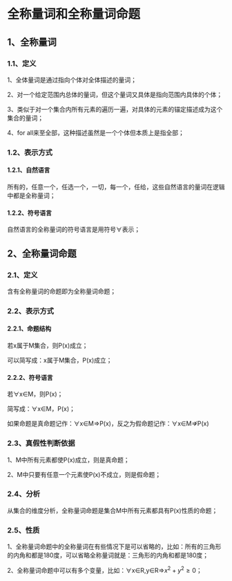 # 全称量词和全称量词命题

## 1、全称量词
### 1.1、定义
1、全体量词是通过指向个体对全体描述的量词；

2、对一个给定范围内总体的量词，但这个量词又具体是指向范围内具体的个体；

3、类似于对一个集合内所有元素的遍历一遍，对具体的元素的锚定描述成为这个集合的量词；

4、for all来至全部，这种描述虽然是一个个体但本质上是指全部；

### 1.2、表示方式
#### 1.2.1、自然语言
所有的，任意一个，任选一个，一切，每一个，任给，这些自然语言的量词在逻辑中都是全称量词；

#### 1.2.2、符号语言
自然语言的全称量词的符号语言是用符号$\forall$表示；

## 2、全称量词命题
### 2.1、定义
含有全称量词的命题即为全称量词命题；

### 2.2、表示方式
#### 2.2.1、命题结构
若x属于M集合，则P(x)成立；

可以简写成：x属于M集合，P(x)成立；

#### 2.2.2、符号语言
若$\forall$x$\in$M，则P(x)；

简写成：$\forall$x$\in$M，P(x)；

如果命题是真命题记作：$\forall$x$\in$M$\Rightarrow$P(x)，反之为假命题记作：$\forall$x$\in$M$\nRightarrow$P(x)

### 2.3、真假性判断依据
1、M中所有元素都使P(x)成立，则是真命题；

2、M中只要有任意一个元素使P(x)不成立，则是假命题；

### 2.4、分析
从集合的维度分析，全称量词命题是集合M中所有元素都具有P(x)性质的命题；

### 2.5、性质
1、全称量词命题中的全称量词在有些情况下是可以省略的，比如：所有的三角形的内角和都是180度，可以省略全称量词就是：三角形的内角和都是180度；

2、全称量词命题中可以有多个变量，比如：$\forall$x$\in$R,y$\in$R$\Rightarrow$$x^2+y^2\geqslant0$；

